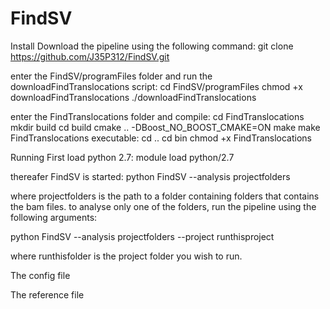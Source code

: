 # FindSV
Install
Download the pipeline using the following command:
git clone https://github.com/J35P312/FindSV.git

enter the FindSV/programFiles folder and run the downloadFindTranslocations script:
cd FindSV/programFiles
chmod +x downloadFindTranslocations
./downloadFindTranslocations

enter the FindTranslocations folder and compile:
cd FindTranslocations
mkdir build
cd build
cmake .. -DBoost_NO_BOOST_CMAKE=ON
make
make FindTranslocations executable:
cd ..
cd bin
chmod +x FindTranslocations

Running
First load python 2.7:
module load python/2.7

thereafer FindSV is started:
python FindSV --analysis projectfolders

where projectfolders is the path to a folder containing folders that contains the bam files.
to analyse only one of the folders, run the pipeline using the following arguments:

python FindSV --analysis projectfolders --project runthisproject

where runthisfolder is the project folder you wish to run.

The config file


The reference file

